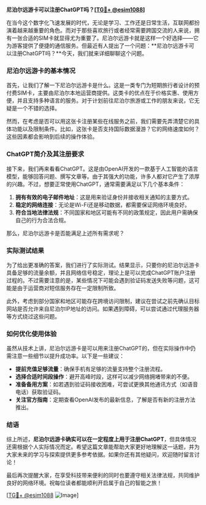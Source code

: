 **尼泊尔远游卡可以注册ChatGPT吗？[[TG💪+ @esim1088](https://t.me/s/esim1088)]**

在当今这个数字化飞速发展的时代，无论是学习、工作还是日常生活，互联网都扮演着越来越重要的角色。而对于那些喜欢旅行或者经常需要跨国交流的人来说，拥有一张合适的SIM卡就显得尤为重要了。尼泊尔远游卡就是这样一个好选择——它为游客提供了便捷的通信服务。但最近有人提出了一个问题：**尼泊尔远游卡可以注册ChatGPT吗？**今天，我们就来详细聊聊这个问题。

### 尼泊尔远游卡的基本情况

首先，让我们了解一下尼泊尔远游卡是什么。这是一类专门为短期旅行者设计的预付费SIM卡，主要由尼泊尔本地运营商提供。这类卡的优点在于价格实惠、使用方便，并且支持多种语言的服务。对于计划前往尼泊尔旅游或工作的朋友来说，它无疑是一个不错的选择。

然而，在考虑是否可以用这张卡注册某些在线服务之前，我们需要先弄清楚它的具体功能以及限制条件。比如，这张卡是否支持国际数据漫游？它的网络速度如何？这些因素都会影响到后续的操作体验。

### ChatGPT简介及其注册要求

接下来，我们再来看看ChatGPT。这是由OpenAI开发的一款基于人工智能的语言模型，能够回答问题、撰写文章等。由于其强大的功能，许多人都对它产生了浓厚的兴趣。不过，想要正常使用ChatGPT，通常需要满足以下几个基本条件：

1. **拥有有效的电子邮件地址**：这是用来验证身份并接收相关通知的主要方式。
2. **稳定的网络连接**：无论是Wi-Fi还是移动数据，都需要保证网络环境良好。
3. **符合当地法律法规**：不同国家和地区可能有不同的政策规定，因此用户需确保自己的行为合法合规。

那么，尼泊尔远游卡是否能满足上述所有需求呢？

### 实际测试结果

为了给出更准确的答案，我们进行了实际测试。结果显示，只要你的尼泊尔远游卡具备足够的流量余额，并且网络信号稳定，理论上是可以完成ChatGPT账户注册过程的。不过需要注意的是，某些情况下可能会遇到验证码发送失败等问题，这可能是由于运营商对短信服务存在一定限制所致。

此外，考虑到部分国家和地区可能存在跨境访问限制，建议在尝试之前先确认目标网站是否允许来自尼泊尔IP地址的访问。如果遇到障碍，可以尝试通过代理服务器等方式绕过这些问题。

### 如何优化使用体验

虽然从技术上讲，尼泊尔远游卡是可以用来注册ChatGPT的，但在实际操作中仍需注意一些细节以提升成功率。以下是一些建议：

- **提前充值足够流量**：确保手机有足够的流量支持整个注册流程。
- **选择合适时间段操作**：避开高峰时段，这样可以减少网络拥堵带来的不便。
- **准备备用方案**：如若遇到验证码接收困难，可尝试更换其他通讯方式（如语音电话）获取验证码。
- **关注官方指南**：定期查看OpenAI发布的最新信息，了解是否有新的注册方法推出。

### 结语

综上所述，**尼泊尔远游卡确实可以在一定程度上用于注册ChatGPT**，但具体情况还需根据个人实际情况而定。希望这篇文章能帮助大家更好地理解这一话题，并为大家未来的学习与探索提供更多参考依据。如果你还有其他疑问，欢迎随时留言讨论！

最后再次提醒大家，在享受科技带来便利的同时也要遵守相关法律法规，共同维护良好的网络环境。祝每位读者都能顺利开启属于自己的智能之旅！

[[TG💪+ @esim1088](https://t.me/s/esim1088) ![Image](https://i.postimg.cc/4NQfJmqS/Snipaste-2025-05-13-00-14-12.png)]